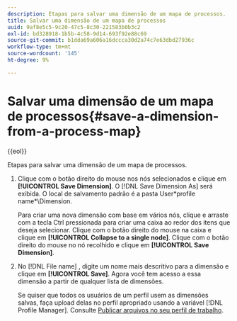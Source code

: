 ```yaml
---
description: Etapas para salvar uma dimensão de um mapa de processos.
title: Salvar uma dimensão de um mapa de processos
uuid: 9af8e5c5-9c20-47c5-8c30-221583b0b3c2
exl-id: bd328918-1b5b-4c58-9d14-693f92e88c69
source-git-commit: b1dda69a606a16dccca30d2a74c7e63dbd27936c
workflow-type: tm+mt
source-wordcount: '145'
ht-degree: 9%

---
```


# Salvar uma dimensão de um mapa de processos{#save-a-dimension-from-a-process-map}

{{eol}}

Etapas para salvar uma dimensão de um mapa de processos.

1. Clique com o botão direito do mouse nos nós selecionados e clique em **[!UICONTROL Save Dimension]**. O [!DNL Save Dimension As] será exibida. O local de salvamento padrão é a pasta User\*profile name*\Dimension.

   Para criar uma nova dimensão com base em vários nós, clique e arraste com a tecla Ctrl pressionada para criar uma caixa ao redor dos itens que deseja selecionar. Clique com o botão direito do mouse na caixa e clique em **[!UICONTROL Collapse to a single node]**. Clique com o botão direito do mouse no nó recolhido e clique em **[!UICONTROL Save Dimension]**.

1. No [!DNL File name] , digite um nome mais descritivo para a dimensão e clique em **[!UICONTROL Save]**. Agora você tem acesso a essa dimensão a partir de qualquer lista de dimensões.

   Se quiser que todos os usuários de um perfil usem as dimensões salvas, faça upload delas no perfil apropriado usando a variável [!DNL Profile Manager]. Consulte [Publicar arquivos no seu perfil de trabalho](../../../../home/c-get-started/c-admin-intrf/c-prof-mgr/t-pub-files-wkg-prof.md#task-a0106e010c834d16bd60eef4721b6af9).
